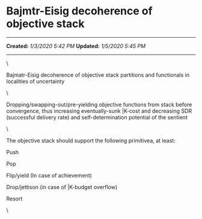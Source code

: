 Bajmtr-Eisig decoherence of objective stack
===========================================

  -------------- --------------------
  **Created:**   *1/3/2020 5:42 PM*
  **Updated:**   *1/5/2020 5:45 PM*
  -------------- --------------------

\

Bajmatr-Eisig decoherence of objective stack partitions and functionals
in localities of uncertainty

\

Dropping/swapping-out/pre-yielding objective functions from stack before
convergence, thus increasing eventually-sunk \|K-cost and decreasing SDR
(successful delivery rate) and self-determination potential of the
sentient

\

The objective stack should support the following primitivea, at least:

Push

Pop

Flip/yield (In case of achievement)

Drop/jettison (in case of \|K-budget overflow)

Resort 

\

 
